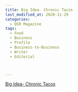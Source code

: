 ```yaml
---
title: Big Idea- Chronic Tacos
last_modified_at: 2020-11-29
categories:
  - QSR Magazine
tags:
  - Food
  - Business
  - Profile
  - Business-to-Business
  - Writer
  - Editorial 



---
```


[Big Idea- Chronic Tacos](http://www.ourdigitalmags.com/publication/?i=537053&ver=html5&p=39)
